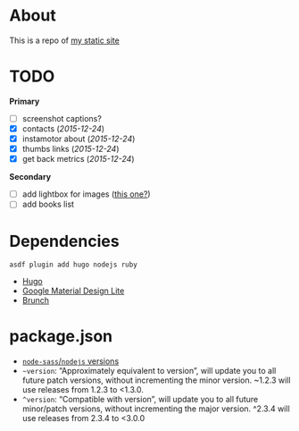# About

This is a repo of [my static site](https://ivan.kulagin.dev)

# TODO

**Primary**

* [ ] screenshot captions?
* [x] contacts (*2015-12-24*)
* [x] instamotor about (*2015-12-24*)
* [x] thumbs links (*2015-12-24*)
* [x] get back metrics (*2015-12-24*)

**Secondary**

* [ ] add lightbox for images ([this one?](https://github.com/noelboss/featherlight/))
* [ ] add books list

# Dependencies

``asdf plugin add hugo nodejs ruby``

- [Hugo](http://gohugo.io/)
- [Google Material Design Lite](http://www.getmdl.io/)
- [Brunch](http://brunch.io/)

# package.json

- [``node-sass``/``nodejs`` versions](https://github.com/sass/node-sass#node-sass)
- ``~version``: “Approximately equivalent to version”, will update you to all future patch versions, without incrementing the minor version. ~1.2.3 will use releases from 1.2.3 to <1.3.0.
- ``^version``: “Compatible with version”, will update you to all future minor/patch versions, without incrementing the major version. ^2.3.4 will use releases from 2.3.4 to <3.0.0

